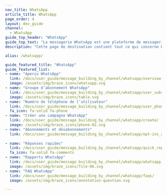 ```yaml
---
nav_title: WhatsApp
article_title: WhatsApp
page_order: 4
layout: dev_guide
channel:
  - WhatsApp
guide_top_header: "WhatsApp"
guide_top_text: "La messagerie WhatsApp est une plateforme de messagerie pair-à-pair populaire utilisée dans le monde entier et qui propose une messagerie basée sur les conversations pour les entreprises. Le canal de communication WhatsApp propose un moyen direct d’atteindre vos utilisateurs et vos clients sur la plateforme WhatsApp. <br><br>**L’accès WhatsApp n’est disponible que dans certains packages Braze. Pour démarrer, contactez votre gestionnaire de compte ou votre gestionnaire du succès des clients.**"
description: "Cette page de destination contient tout ce qui concerne WhatsApp, y compris comment créer une campagne WhatsApp, les inscriptions et les désinscriptions, les réponses rapides, la création de rapports, etc."

alias: /whatsapp/

guide_featured_title: "WhatsApp"
guide_featured_list:
- name: "Aperçu WhatsApp"
  link: /docs/user_guide/message_building_by_channel/whatsapp/overview
  image: /assets/img/braze_icons/whatsapp.svg
- name: "Groupe d’abonnement WhatsApp"
  link: /docs/user_guide/message_building_by_channel/whatsapp/user_subscription/
  image: /assets/img/braze_icons/table.svg
- name: "Numéro de téléphone de l’utilisateur"
  link: /docs/user_guide/message_building_by_channel/whatsapp/user_phone_numbers/p
  fa_icon: fa-solid fa-phone
- name: "Créer une campagne WhatsApp"
  link: /docs/user_guide/message_building_by_channel/whatsapp/create/
  image: /assets/img/braze_icons/phone-02.svg
- name: "Abonnements et désabonnements"
  link: /docs/user_guide/message_building_by_channel/whatsapp/opt-ins_and_opt-outs/
  
- name: "Réponses rapides"
  link: /docs/user_guide/message_building_by_channel/whatsapp/quick_replies/
  fa_icon: fa-solid fa-comments
- name: "Rapports WhatsApp"
  link: /docs/user_guide/message_building_by_channel/whatsapp/whatsapp_campaign_analytics/
  image: /assets/img/braze_icons/file-06.svg
- name: "FAQ WhatsApp"
  link: /docs/user_guide/message_building_by_channel/whatsapp/faqs/
  image: /assets/img/braze_icons/annotation-question.svg

---
```

<br><br>
